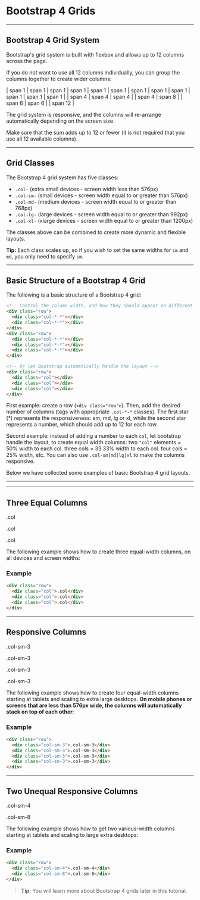 Bootstrap 4 Grids
=================

* * * * *

Bootstrap 4 Grid System
-----------------------

Bootstrap's grid system is built with flexbox and allows up to 12 columns across the page.

If you do not want to use all 12 columns individually, you can group the columns together to create wider columns:

| span 1 | span 1 | span 1 | span 1 | span 1 | span 1 | span 1 | span 1 | span 1 | span 1 | span 1 | span 1 |
|  span 4 |  span 4 |  span 4 |
| span 4 | span 8 |
| span 6 | span 6 |
| span 12 |

The grid system is responsive, and the columns will re-arrange automatically depending on the screen size.

Make sure that the sum adds up to 12 or fewer (it is not required that you use all 12 available columns).

* * * * *

Grid Classes
------------

The Bootstrap 4 grid system has five classes:

-   `.col-` (extra small devices - screen width less than 576px)
-   `.col-sm-` (small devices - screen width equal to or greater than 576px)
-   `.col-md-` (medium devices - screen width equal to or greater than 768px)
-   `.col-lg-` (large devices - screen width equal to or greater than 992px)
-   `.col-xl-` (xlarge devices - screen width equal to or greater than 1200px)

The classes above can be combined to create more dynamic and flexible layouts.

**Tip:** Each class scales up, so if you wish to set the same widths for `sm` and `md`, you only need to specify `sm`.

* * * * *

Basic Structure of a Bootstrap 4 Grid
-------------------------------------

The following is a basic structure of a Bootstrap 4 grid:

``` html
<!-- Control the column width, and how they should appear on different devices -->
<div class="row">
  <div class="col-*-*"></div>
  <div class="col-*-*"></div>
</div>
<div class="row">
  <div class="col-*-*"></div>
  <div class="col-*-*"></div>
  <div class="col-*-*"></div>
</div>

<!-- Or let Bootstrap automatically handle the layout -->
<div class="row">
  <div class="col"></div>
  <div class="col"></div>
  <div class="col"></div>
</div>
```

First example: create a row (`<div class="row">`). Then, add the desired number of columns (tags with appropriate `.col-*-*` classes). The first star (*) represents the responsiveness: sm, md, lg or xl, while the second star represents a number, which should add up to 12 for each row.

Second example: instead of adding a number to each `col`, let bootstrap handle the layout, to create equal width columns: two `"col"` elements = 50% width to each col. three cols = 33.33% width to each col. four cols = 25% width, etc. You can also use `.col-sm|md|lg|xl` to make the columns responsive.

Below we have collected some examples of basic Bootstrap 4 grid layouts.

* * * * *

* * * * *

Three Equal Columns
-------------------

.col

.col

.col

The following example shows how to create three equal-width columns, on all devices and screen widths:

### Example

``` html
<div class="row">
  <div class="col">.col</div>
  <div class="col">.col</div>
  <div class="col">.col</div>
</div>
```

* * * * *

Responsive Columns
------------------

.col-sm-3

.col-sm-3

.col-sm-3

.col-sm-3

The following example shows how to create four equal-width columns starting at tablets and scaling to extra large desktops. **On mobile phones or screens that are less than 576px wide, the columns will automatically stack on top of each other**:

### Example

``` html
<div class="row">
  <div class="col-sm-3">.col-sm-3</div>
  <div class="col-sm-3">.col-sm-3</div>
  <div class="col-sm-3">.col-sm-3</div>
  <div class="col-sm-3">.col-sm-3</div>
</div>
```

* * * * *

Two Unequal Responsive Columns
------------------------------

.col-sm-4

.col-sm-8

The following example shows how to get two various-width columns starting at tablets and scaling to large extra desktops:

### Example

``` html
<div class="row">
  <div class="col-sm-4">.col-sm-4</div>
  <div class="col-sm-8">.col-sm-8</div>
</div>
```

> **Tip:** You will learn more about Bootstrap 4 grids later in this tutorial.